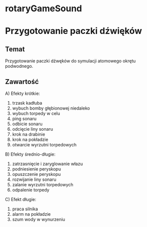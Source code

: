 # rotaryGameSound

# Przygotowanie paczki dźwięków

## Temat

Przygotowanie paczki dźwęków do symulacji atomowego okrętu podwodnego.

## Zawartość

A) Efekty krótkie:
1) trzask kadłuba
2) wybuch bomby głębionowej niedaleko
3) wybuch torpedy w celu
4) ping sonaru
5) odbicie sonaru
6) odcięcie liny sonaru
7) krok na drabinie
8) krok na pokładzie
9) otwarcie wyrzutni torpedowych

B) Efekty średnio-długie:
1) zatrzasnięcie i zaryglowanie włazu
2) podniesienie peryskopu
3) opuszczenie peryskopu
4) rozwijanie liny sonaru
5) zalanie wyrzutni torpedowych
6) odpalenie torpedy

C) Efekt długie:
1) praca silnika
2) alarm na pokładzie
3) szum wody w wynurzeniu





